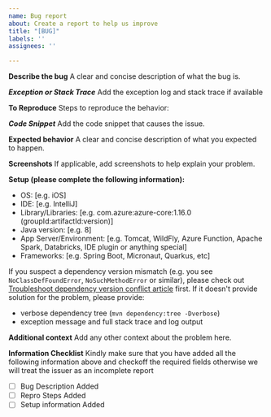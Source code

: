 ```yaml
---
name: Bug report
about: Create a report to help us improve
title: "[BUG]"
labels: ''
assignees: ''

---
```


**Describe the bug**
A clear and concise description of what the bug is.

***Exception or Stack Trace***
Add the exception log and stack trace if available

**To Reproduce**
Steps to reproduce the behavior:

***Code Snippet***
Add the code snippet that causes the issue.

**Expected behavior**
A clear and concise description of what you expected to happen.

**Screenshots**
If applicable, add screenshots to help explain your problem.

**Setup (please complete the following information):**
 - OS: [e.g. iOS]
 - IDE: [e.g. IntelliJ]
 - Library/Libraries: [e.g. com.azure:azure-core:1.16.0 (groupId:artifactId:version)]
 - Java version: [e.g. 8] 
 - App Server/Environment: [e.g. Tomcat, WildFly, Azure Function, Apache Spark, Databricks, IDE plugin or anything special]
 - Frameworks: [e.g. Spring Boot, Micronaut, Quarkus, etc] 

If you suspect a dependency version mismatch (e.g. you see `NoClassDefFoundError`, `NoSuchMethodError` or similar), please check out [Troubleshoot dependency version conflict article](https://aka.ms/azsdk/java/dependency/troubleshoot) first. If it doesn't provide solution for the problem, please provide:
- verbose dependency tree (`mvn dependency:tree -Dverbose`)
- exception message and full stack trace and log output

**Additional context**
Add any other context about the problem here.

**Information Checklist**
Kindly make sure that you have added all the following information above and checkoff the required fields otherwise we will treat the issuer as an incomplete report
- [ ] Bug Description Added
- [ ] Repro Steps Added
- [ ] Setup information Added
